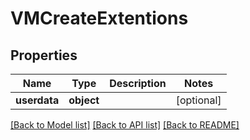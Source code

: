 # VMCreateExtentions

## Properties
Name | Type | Description | Notes
------------ | ------------- | ------------- | -------------
**userdata** | **object** |  | [optional] 

[[Back to Model list]](../README.md#documentation-for-models) [[Back to API list]](../README.md#documentation-for-api-endpoints) [[Back to README]](../README.md)


